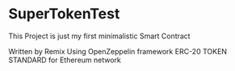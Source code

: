 # SuperTokenTest

This Project is just my first minimalistic Smart Contract

Written by Remix
Using OpenZeppelin framework
ERC-20 TOKEN STANDARD for Ethereum network
